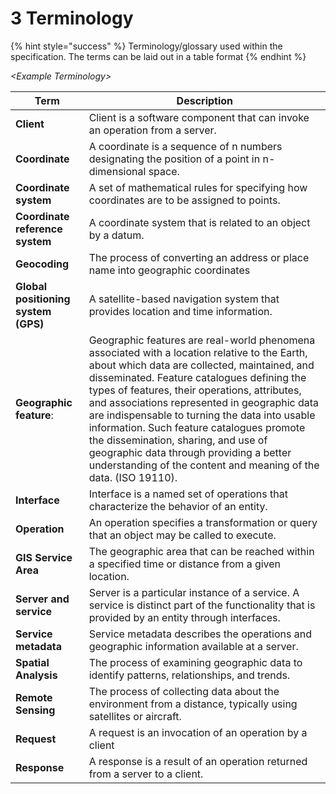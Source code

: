 # 3 Terminology

{% hint style="success" %}
Terminology/glossary used within the specification. The terms can be laid out in a table format
{% endhint %}

_\<Example Terminology>_

| **Term**                            | **Description**                                                                                                                                                                                                                                                                                                                                                                                                                                                                                                                                   |
| ----------------------------------- | ------------------------------------------------------------------------------------------------------------------------------------------------------------------------------------------------------------------------------------------------------------------------------------------------------------------------------------------------------------------------------------------------------------------------------------------------------------------------------------------------------------------------------------------------- |
| **Client**                          | Client is a software component that can invoke an operation from a server.                                                                                                                                                                                                                                                                                                                                                                                                                                                                        |
| **Coordinate**                      | A coordinate is a sequence of n numbers designating the position of a point in n-dimensional space.                                                                                                                                                                                                                                                                                                                                                                                                                                               |
| **Coordinate system**               | A set of mathematical rules for specifying how coordinates are to be assigned to points.                                                                                                                                                                                                                                                                                                                                                                                                                                                          |
| **Coordinate reference system**     | A coordinate system that is related to an object by a datum.                                                                                                                                                                                                                                                                                                                                                                                                                                                                                      |
| **Geocoding**                       | The process of converting an address or place name into geographic coordinates                                                                                                                                                                                                                                                                                                                                                                                                                                                                    |
| **Global positioning system (GPS)** | A satellite-based navigation system that provides location and time information.                                                                                                                                                                                                                                                                                                                                                                                                                                                                  |
| **Geographic feature**:             | Geographic features are real-world phenomena associated with a location relative to the Earth, about which data are collected, maintained, and disseminated. Feature catalogues defining the types of features, their operations, attributes, and associations represented in geographic data are indispensable to turning the data into usable information. Such feature catalogues promote the dissemination, sharing, and use of geographic data through providing a better understanding of the content and meaning of the data. (ISO 19110). |
| **Interface**                       | Interface is a named set of operations that characterize the behavior of an entity.                                                                                                                                                                                                                                                                                                                                                                                                                                                               |
| **Operation**                       | An operation specifies a transformation or query that an object may be called to execute.                                                                                                                                                                                                                                                                                                                                                                                                                                                         |
| **GIS Service Area**                | The geographic area that can be reached within a specified time or distance from a given location.                                                                                                                                                                                                                                                                                                                                                                                                                                                |
| **Server and service**              | Server is a particular instance of a service. A service is distinct part of the functionality that is provided by an entity through interfaces.                                                                                                                                                                                                                                                                                                                                                                                                   |
| **Service metadata**                | Service metadata describes the operations and geographic information available at a server.                                                                                                                                                                                                                                                                                                                                                                                                                                                       |
| **Spatial Analysis**                | The process of examining geographic data to identify patterns, relationships, and trends.                                                                                                                                                                                                                                                                                                                                                                                                                                                         |
| **Remote Sensing**                  | The process of collecting data about the environment from a distance, typically using satellites or aircraft.                                                                                                                                                                                                                                                                                                                                                                                                                                     |
| **Request**                         | A request is an invocation of an operation by a client                                                                                                                                                                                                                                                                                                                                                                                                                                                                                            |
| **Response**                        | A response is a result of an operation returned from a server to a client.                                                                                                                                                                                                                                                                                                                                                                                                                                                                        |





